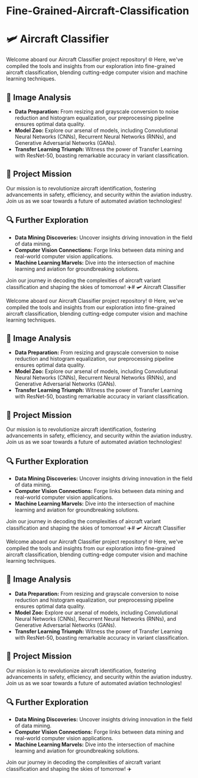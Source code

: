# Fine-Grained-Aircraft-Classification
# 🛩️ Aircraft Classifier

Welcome aboard our Aircraft Classifier project repository! 🌐 Here, we've compiled the tools and insights from our exploration into fine-grained aircraft classification, blending cutting-edge computer vision and machine learning techniques.

## 📸 Image Analysis

- **Data Preparation:** From resizing and grayscale conversion to noise reduction and histogram equalization, our preprocessing pipeline ensures optimal data quality.
- **Model Zoo:** Explore our arsenal of models, including Convolutional Neural Networks (CNNs), Recurrent Neural Networks (RNNs), and Generative Adversarial Networks (GANs).
- **Transfer Learning Triumph:** Witness the power of Transfer Learning with ResNet-50, boasting remarkable accuracy in variant classification.

## 🚀 Project Mission

Our mission is to revolutionize aircraft identification, fostering advancements in safety, efficiency, and security within the aviation industry. Join us as we soar towards a future of automated aviation technologies!

## 🔍 Further Exploration

- **Data Mining Discoveries:** Uncover insights driving innovation in the field of data mining.
- **Computer Vision Connections:** Forge links between data mining and real-world computer vision applications.
- **Machine Learning Marvels:** Dive into the intersection of machine learning and aviation for groundbreaking solutions.

Join our journey in decoding the complexities of aircraft variant classification and shaping the skies of tomorrow! ✈️# 🛩️ Aircraft Classifier

Welcome aboard our Aircraft Classifier project repository! 🌐 Here, we've compiled the tools and insights from our exploration into fine-grained aircraft classification, blending cutting-edge computer vision and machine learning techniques.

## 📸 Image Analysis

- **Data Preparation:** From resizing and grayscale conversion to noise reduction and histogram equalization, our preprocessing pipeline ensures optimal data quality.
- **Model Zoo:** Explore our arsenal of models, including Convolutional Neural Networks (CNNs), Recurrent Neural Networks (RNNs), and Generative Adversarial Networks (GANs).
- **Transfer Learning Triumph:** Witness the power of Transfer Learning with ResNet-50, boasting remarkable accuracy in variant classification.

## 🚀 Project Mission

Our mission is to revolutionize aircraft identification, fostering advancements in safety, efficiency, and security within the aviation industry. Join us as we soar towards a future of automated aviation technologies!

## 🔍 Further Exploration

- **Data Mining Discoveries:** Uncover insights driving innovation in the field of data mining.
- **Computer Vision Connections:** Forge links between data mining and real-world computer vision applications.
- **Machine Learning Marvels:** Dive into the intersection of machine learning and aviation for groundbreaking solutions.

Join our journey in decoding the complexities of aircraft variant classification and shaping the skies of tomorrow! ✈️# 🛩️ Aircraft Classifier

Welcome aboard our Aircraft Classifier project repository! 🌐 Here, we've compiled the tools and insights from our exploration into fine-grained aircraft classification, blending cutting-edge computer vision and machine learning techniques.

## 📸 Image Analysis

- **Data Preparation:** From resizing and grayscale conversion to noise reduction and histogram equalization, our preprocessing pipeline ensures optimal data quality.
- **Model Zoo:** Explore our arsenal of models, including Convolutional Neural Networks (CNNs), Recurrent Neural Networks (RNNs), and Generative Adversarial Networks (GANs).
- **Transfer Learning Triumph:** Witness the power of Transfer Learning with ResNet-50, boasting remarkable accuracy in variant classification.

## 🚀 Project Mission

Our mission is to revolutionize aircraft identification, fostering advancements in safety, efficiency, and security within the aviation industry. Join us as we soar towards a future of automated aviation technologies!

## 🔍 Further Exploration

- **Data Mining Discoveries:** Uncover insights driving innovation in the field of data mining.
- **Computer Vision Connections:** Forge links between data mining and real-world computer vision applications.
- **Machine Learning Marvels:** Dive into the intersection of machine learning and aviation for groundbreaking solutions.

Join our journey in decoding the complexities of aircraft variant classification and shaping the skies of tomorrow! ✈️
